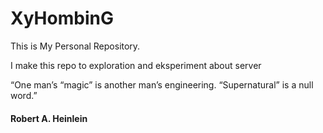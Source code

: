 # XyHombinG
This is My Personal Repository.

I make this repo to exploration and eksperiment about server

“One man’s “magic” is another man’s engineering. “Supernatural” is a null word.” 

#### Robert A. Heinlein
